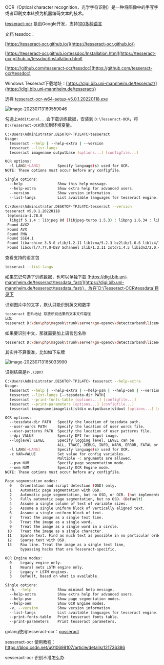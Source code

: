 OCR（Optical character recognition，光学字符识别）是一种将图像中的手写字或者印刷文本转换为机器编码文本的技术。

[tesseract-ocr](https://github.com/tesseract-ocr/tesseract) 是由Google开发，支持[100多种语言](https://tesseract-ocr.github.io/tessdoc/Data-Files-in-different-versions.html)

文档 tessdoc：

[https://tesseract-ocr.github.io/](https://tesseract-ocr.github.io/)

[https://tesseract-ocr.github.io/tessdoc/Installation.html](https://tesseract-ocr.github.io/tessdoc/Installation.html)

[https://github.com/tesseract-ocr/tessdoc](https://github.com/tesseract-ocr/tessdoc)

Windows Tesseract下载地址：[https://digi.bib.uni-mannheim.de/tesseract/](https://digi.bib.uni-mannheim.de/tesseract/)

选择 [tesseract-ocr-w64-setup-v5.0.1.20220118.exe](https://digi.bib.uni-mannheim.de/tesseract/tesseract-ocr-w64-setup-v5.0.1.20220118.exe)

![image-20230713160559046](D:\dev\php\magook\trunk\server\md\img\image-20230713160559046.png)

勾选上`Additional...`会下载训练数据，安装到 `D:\Tesseract-OCR`，将`D:\Tesseract-OCR`添加到环境变量。

```bash
C:\Users\Administrator.DESKTOP-TPJL4TC>tesseract
Usage:
  tesseract --help | --help-extra | --version
  tesseract --list-langs
  tesseract imagename outputbase [options...] [configfile...]

OCR options:
  -l LANG[+LANG]        Specify language(s) used for OCR.
NOTE: These options must occur before any configfile.

Single options:
  --help                Show this help message.
  --help-extra          Show extra help for advanced users.
  --version             Show version information.
  --list-langs          List available languages for tesseract engine.
  
C:\Users\Administrator.DESKTOP-TPJL4TC>tesseract --version
tesseract v5.0.1.20220118
 leptonica-1.78.0
  libgif 5.1.4 : libjpeg 8d (libjpeg-turbo 1.5.3) : libpng 1.6.34 : libtiff 4.0.9 : zlib 1.2.11 : libwebp 0.6.1 : libopenjp2 2.3.0
 Found AVX2
 Found AVX
 Found FMA
 Found SSE4.1
 Found libarchive 3.5.0 zlib/1.2.11 liblzma/5.2.3 bz2lib/1.0.6 liblz4/1.7.5 libzstd/1.4.5
 Found libcurl/7.77.0-DEV Schannel zlib/1.2.11 zstd/1.4.5 libidn2/2.0.4 nghttp2/1.31.0
```

查看支持的语言包

```bash
tesseract --list-langs
```

如果忘记勾选了训练数据，也可以单独下载 [https://digi.bib.uni-mannheim.de/tesseract/tessdata_fast/](https://digi.bib.uni-mannheim.de/tesseract/tessdata_fast/)，放在`D:\Tesseract-OCR\tessdata`目录下

识别图片中的文字，默认只能识别英文和数字

```bash
tesseract 图片地址 存放识别结果的文本文件路径
比如
tesseract D:\dev\php\magook\trunk\server\go-opencv\detectcarband\licence_plate.jpg D:\dev\php\magook\trunk\server\go-opencv\detectcarband\licence_plate
```

如果要识别中文，那就需要加上语言包名称

```bash
tesseract D:\dev\php\magook\trunk\server\go-opencv\detectcarband\licence_plate.jpg D:\dev\php\magook\trunk\server\go-opencv\detectcarband\licence_plate -l chi_sim
```

其实并不算很准，比如如下车牌

![image-20230713165033900](D:\dev\php\magook\trunk\server\md\img\image-20230713165033900.png)

识别结果是`外.730V7`

```bash
C:\Users\Administrator.DESKTOP-TPJL4TC> tesseract --help-extra
Usage:
  tesseract --help | --help-extra | --help-psm | --help-oem | --version
  tesseract --list-langs [--tessdata-dir PATH]
  tesseract --print-fonts-table [options...] [configfile...]
  tesseract --print-parameters [options...] [configfile...]
  tesseract imagename|imagelist|stdin outputbase|stdout [options...] [configfile...]

OCR options:
  --tessdata-dir PATH   Specify the location of tessdata path.
  --user-words PATH     Specify the location of user words file.
  --user-patterns PATH  Specify the location of user patterns file.
  --dpi VALUE           Specify DPI for input image.
  --loglevel LEVEL      Specify logging level. LEVEL can be
                        ALL, TRACE, DEBUG, INFO, WARN, ERROR, FATAL or OFF.
  -l LANG[+LANG]        Specify language(s) used for OCR.
  -c VAR=VALUE          Set value for config variables.
                        Multiple -c arguments are allowed.
  --psm NUM             Specify page segmentation mode.
  --oem NUM             Specify OCR Engine mode.
NOTE: These options must occur before any configfile.

Page segmentation modes:
  0    Orientation and script detection (OSD) only.
  1    Automatic page segmentation with OSD.
  2    Automatic page segmentation, but no OSD, or OCR. (not implemented)
  3    Fully automatic page segmentation, but no OSD. (Default)
  4    Assume a single column of text of variable sizes.
  5    Assume a single uniform block of vertically aligned text.
  6    Assume a single uniform block of text.
  7    Treat the image as a single text line.
  8    Treat the image as a single word.
  9    Treat the image as a single word in a circle.
 10    Treat the image as a single character.
 11    Sparse text. Find as much text as possible in no particular order.
 12    Sparse text with OSD.
 13    Raw line. Treat the image as a single text line,
       bypassing hacks that are Tesseract-specific.

OCR Engine modes:
  0    Legacy engine only.
  1    Neural nets LSTM engine only.
  2    Legacy + LSTM engines.
  3    Default, based on what is available.

Single options:
  -h, --help            Show minimal help message.
  --help-extra          Show extra help for advanced users.
  --help-psm            Show page segmentation modes.
  --help-oem            Show OCR Engine modes.
  -v, --version         Show version information.
  --list-langs          List available languages for tesseract engine.
  --print-fonts-table   Print tesseract fonts table.
  --print-parameters    Print tesseract parameters.
```

golang使用tesseract-ocr：[gosseract](https://github.com/otiai10/gosseract)

sesseract-ocr 使用教程：https://blog.csdn.net/u010698107/article/details/121736386

sesseract-ocr 识别不准怎么办